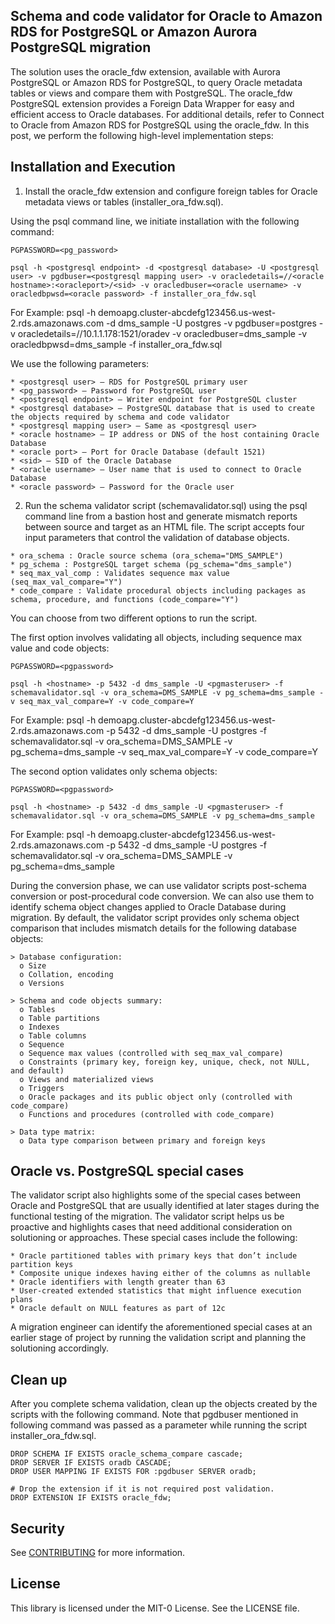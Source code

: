 ## Schema and code validator for Oracle to Amazon RDS for PostgreSQL or Amazon Aurora PostgreSQL migration

The solution uses the oracle_fdw extension, available with Aurora PostgreSQL or Amazon RDS for PostgreSQL, to query Oracle metadata tables or views and compare them with PostgreSQL. The oracle_fdw PostgreSQL extension provides a Foreign Data Wrapper for easy and efficient access to Oracle databases. For additional details, refer to Connect to Oracle from Amazon RDS for PostgreSQL using the oracle_fdw. In this post, we perform the following high-level implementation steps:

## Installation and Execution

1. Install the oracle_fdw extension and configure foreign tables for Oracle metadata views or tables (installer_ora_fdw.sql).

Using the psql command line, we initiate installation with the following command:
```
PGPASSWORD=<pg_password>

psql -h <postgresql endpoint> -d <postgresql database> -U <postgresql user> -v pgdbuser=<postgresql mapping user> -v oracledetails=//<oracle hostname>:<oracleport>/<sid> -v oracledbuser=<oracle username> -v oracledbpwsd=<oracle password> -f installer_ora_fdw.sql
```
For Example:
psql -h demoapg.cluster-abcdefg123456.us-west-2.rds.amazonaws.com -d dms_sample -U postgres -v pgdbuser=postgres -v oracledetails=//10.1.1.178:1521/oradev -v oracledbuser=dms_sample -v oracledbpwsd=dms_sample -f installer_ora_fdw.sql

We use the following parameters:
```
* <postgresql user> – RDS for PostgreSQL primary user
* <pg_password> – Password for PostgreSQL user
* <postgresql endpoint> – Writer endpoint for PostgreSQL cluster
* <postgresql database> – PostgreSQL database that is used to create the objects required by schema and code validator
* <postgresql mapping user> – Same as <postgresql user>
* <oracle hostname> – IP address or DNS of the host containing Oracle Database
* <oracle port> – Port for Oracle Database (default 1521)
* <sid> – SID of the Oracle Database
* <oracle username> – User name that is used to connect to Oracle Database
* <oracle password> – Password for the Oracle user
```

2. Run the schema validator script (schemavalidator.sql) using the psql command line from a bastion host and generate mismatch reports between source and target as an HTML file. The script accepts four input parameters that control the validation of database objects. 

```
* ora_schema : Oracle source schema (ora_schema="DMS_SAMPLE")
* pg_schema : PostgreSQL target schema (pg_schema="dms_sample") 
* seq_max_val_comp : Validates sequence max value (seq_max_val_compare="Y")
* code_compare : Validate procedural objects including packages as schema, procedure, and functions (code_compare="Y")
```

 
You can choose from two different options to run the script.

The first option involves validating all objects, including sequence max value and code objects:

```
PGPASSWORD=<pgpassword>

psql -h <hostname> -p 5432 -d dms_sample -U <pgmasteruser> -f schemavalidator.sql -v ora_schema=DMS_SAMPLE -v pg_schema=dms_sample -v seq_max_val_compare=Y -v code_compare=Y
```
For Example:
psql -h demoapg.cluster-abcdefg123456.us-west-2.rds.amazonaws.com -p 5432 -d dms_sample -U postgres -f schemavalidator.sql -v ora_schema=DMS_SAMPLE -v pg_schema=dms_sample -v seq_max_val_compare=Y -v code_compare=Y

The second option validates only schema objects:

```
PGPASSWORD=<pgpassword>

psql -h <hostname> -p 5432 -d dms_sample -U <pgmasteruser> -f schemavalidator.sql -v ora_schema=DMS_SAMPLE -v pg_schema=dms_sample
```
For Example:
psql -h demoapg.cluster-abcdefg123456.us-west-2.rds.amazonaws.com -p 5432 -d dms_sample -U postgres -f schemavalidator.sql -v ora_schema=DMS_SAMPLE -v pg_schema=dms_sample

During the conversion phase, we can use validator scripts post-schema conversion or post-procedural code conversion. We can also use them to identify schema object changes applied to Oracle Database during migration. By default, the validator script provides only schema object comparison that includes mismatch details for the following database objects:

```
> Database configuration:
  o Size
  o Collation, encoding
  o Versions

> Schema and code objects summary:
  o Tables
  o Table partitions
  o Indexes
  o Table columns
  o Sequence
  o Sequence max values (controlled with seq_max_val_compare)
  o Constraints (primary key, foreign key, unique, check, not NULL, and default)
  o Views and materialized views
  o Triggers
  o Oracle packages and its public object only (controlled with code_compare)
  o Functions and procedures (controlled with code_compare)

> Data type matrix:
  o Data type comparison between primary and foreign keys
```

## Oracle vs. PostgreSQL special cases
The validator script also highlights some of the special cases between Oracle and PostgreSQL that are usually identified at later stages during the functional testing of the migration. The validator script helps us be proactive and highlights cases that need additional consideration on solutioning or approaches. These special cases include the following:

```
* Oracle partitioned tables with primary keys that don’t include partition keys
* Composite unique indexes having either of the columns as nullable
* Oracle identifiers with length greater than 63
* User-created extended statistics that might influence execution plans
* Oracle default on NULL features as part of 12c
```
A migration engineer can identify the aforementioned special cases at an earlier stage of project by running the validation script and planning the solutioning accordingly.


## Clean up
After you complete schema validation, clean up the objects created by the scripts with the following command. Note that pgdbuser mentioned in following command was passed as a parameter while running the script installer_ora_fdw.sql. 

```
DROP SCHEMA IF EXISTS oracle_schema_compare cascade;
DROP SERVER IF EXISTS oradb CASCADE;
DROP USER MAPPING IF EXISTS FOR :pgdbuser SERVER oradb;

# Drop the extension if it is not required post validation.
DROP EXTENSION IF EXISTS oracle_fdw;
```

## Security

See [CONTRIBUTING](CONTRIBUTING.md#security-issue-notifications) for more information.

## License

This library is licensed under the MIT-0 License. See the LICENSE file.

